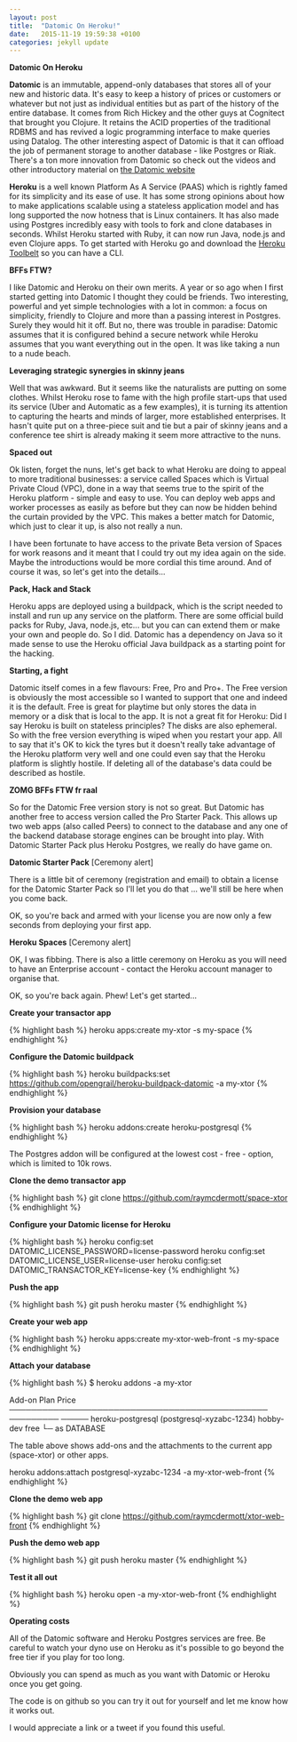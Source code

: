 ```yaml
---
layout: post
title:  "Datomic On Heroku!"
date:   2015-11-19 19:59:38 +0100
categories: jekyll update
---
```


**Datomic On Heroku**

**Datomic** is an immutable, append-only databases that stores all of your new and historic data. It's easy to keep a history of prices or customers or whatever but not just as individual entities but as part of the history of the entire database. It comes from Rich Hickey and the other guys at Cognitect that brought you Clojure. It retains the ACID properties of the traditional RDBMS and has revived a logic programming interface to make queries using Datalog.  The other interesting aspect of Datomic is that it can offload the job of permanent storage to another database - like Postgres or Riak. There's a ton more innovation from Datomic so check out the videos and other introductory material on [the Datomic website][datomic-site]

**Heroku** is a well known Platform As A Service (PAAS) which is rightly famed for its simplicity and its ease of use.  It has some strong opinions about how to make applications scalable using a stateless application model and has long supported the now hotness that is Linux containers. It has also made using Postgres incredibly easy with tools to fork and clone databases in seconds. Whilst Heroku started with Ruby, it can now run Java, node.js and even Clojure apps. To get started with Heroku go and download the [Heroku Toolbelt][heroku-cli] so you can have a CLI.

**BFFs FTW?**

I like Datomic and Heroku on their own merits. A year or so ago when I first started getting into Datomic I thought they could be friends. Two interesting, powerful and yet simple technologies with a lot in common: a focus on simplicity, friendly to Clojure and more than a passing interest in Postgres. Surely they would hit it off. But no, there was trouble in paradise: Datomic assumes that it is configured behind a secure network while Heroku assumes that you want everything out in the open. It was like taking a nun to a nude beach.

**Leveraging strategic synergies in skinny jeans**

Well that was awkward. But it seems like the naturalists are putting on some clothes. Whilst Heroku rose to fame with the high profile start-ups that used its service (Uber and Automatic as a few examples), it is turning its attention to capturing the hearts and minds of larger, more established enterprises. It hasn't quite put on a three-piece suit and tie but a pair of skinny jeans and a conference tee shirt is already making it seem more attractive to the nuns. 

**Spaced out**

Ok listen, forget the nuns, let's get back to what Heroku are doing to appeal to more traditional businesses: a service called Spaces which is Virtual Private Cloud (VPC), done in a way that seems true to the spirit of the Heroku platform - simple and easy to use. You can deploy web apps and worker processes as easily as before but they can now be hidden behind the curtain provided by the VPC. This makes a better match for Datomic, which just to clear it up, is also not really a nun.

I have been fortunate to have access to the private Beta version of Spaces for work reasons and it meant that I could try out my idea again on the side. Maybe the introductions would be more cordial this time around. And of course it was, so let's get into the details...

**Pack, Hack and Stack**

Heroku apps are deployed using a buildpack, which is the script needed to install and run up any service on the platform. There are some official build packs for Ruby, Java, node.js, etc... but you can can extend them or make your own and people do. So I did. Datomic has a dependency on Java so it made sense to use the Heroku official Java buildpack as a starting point for the hacking.

**Starting, a fight**

Datomic itself comes in a few flavours: Free, Pro and Pro+. The Free version is obviously the most accessible so I wanted to support that one and indeed it is the default. Free is great for playtime but only stores the data in memory or a disk that is local to the app. It is not a great fit for Heroku: Did I say Heroku is built on stateless principles? The disks are also ephemeral. So with the free version everything is wiped when you restart your app. All to say that it's OK to kick the tyres but it doesn't really take advantage of the Heroku platform very well and one could even say that the Heroku platform is slightly hostile. If deleting all of the database's data could be described as hostile.

**ZOMG BFFs FTW fr raal**

So for the Datomic Free version story is not so great. But Datomic has another free to access version called the Pro Starter Pack. This allows up two web apps (also called Peers) to connect to the database and any one of the backend database storage engines can be brought into play.  With Datomic Starter Pack plus Heroku Postgres, we really do have game on.

**Datomic Starter Pack** [Ceremony alert]

There is a little bit of ceremony (registration and email) to obtain a license for the Datomic Starter Pack so I'll let you do that ... we'll still be here when you come back.

OK, so you're back and armed with your license you are now only a few seconds from deploying your first app.

**Heroku Spaces** [Ceremony alert]

OK, I was fibbing.  There is also a little ceremony on Heroku as you will need to have an Enterprise account - contact the Heroku account manager to organise that.

OK, so you're back again. Phew! Let's get started...

**Create your transactor app**

{% highlight bash %}
heroku apps:create my-xtor -s my-space
{% endhighlight %}

**Configure the Datomic buildpack**

{% highlight bash %}
heroku buildpacks:set https://github.com/opengrail/heroku-buildpack-datomic -a my-xtor
{% endhighlight %}

**Provision your database**

{% highlight bash %}
heroku addons:create heroku-postgresql
{% endhighlight %}

The Postgres addon will be configured at the lowest cost - free - option, which is limited to 10k rows.

**Clone the demo transactor app**

{% highlight bash %}
git clone https://github.com/raymcdermott/space-xtor
{% endhighlight %}

**Configure your Datomic license for Heroku**

{% highlight bash %}
heroku config:set DATOMIC_LICENSE_PASSWORD=license-password
heroku config:set DATOMIC_LICENSE_USER=license-user
heroku config:set DATOMIC_TRANSACTOR_KEY=license-key
{% endhighlight %}

**Push the app**

{% highlight bash %}
git push heroku master
{% endhighlight %}

**Create your web app**

{% highlight bash %}
heroku apps:create my-xtor-web-front -s my-space
{% endhighlight %}

**Attach your database**

{% highlight bash %}
$ heroku addons -a my-xtor

Add-on                                           Plan       Price
───────────────────────────────────────────────  ─────────  ─────
heroku-postgresql (postgresql-xyzabc-1234)       hobby-dev  free 
 └─ as DATABASE                                                  

The table above shows add-ons and the attachments to the current app (space-xtor) or other apps.

heroku addons:attach postgresql-xyzabc-1234 -a my-xtor-web-front
{% endhighlight %}

**Clone the demo web app**

{% highlight bash %}
git clone https://github.com/raymcdermott/xtor-web-front
{% endhighlight %}

**Push the demo web app**

{% highlight bash %}
git push heroku master
{% endhighlight %}

**Test it all out**

{% highlight bash %}
heroku open -a my-xtor-web-front
{% endhighlight %}

**Operating costs**

All of the Datomic software and Heroku Postgres services are free. Be careful to watch your dyno use on Heroku as it's possible to go beyond the free tier if you play for too long.

Obviously you can spend as much as you want with Datomic or Heroku once you get going. 

The code is on github so you can try it out for yourself and let me know how it works out.

 I would appreciate a link or a tweet if you found this useful.

[datomic-site]: https://www.datomic.com
[heroku-cli]: https://toolbelt.heroku.com
